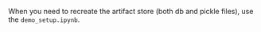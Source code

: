 When you need to recreate the artifact store (both db and pickle files), use the `demo_setup.ipynb`.
